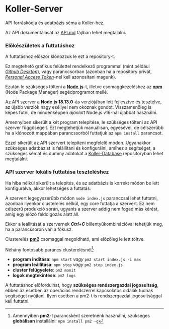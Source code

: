 # Koller-Server

<!--
[![Code Quality](https://img.shields.io/codefactor/grade/github/4E-6F-72-62-65-72-74/Koller-API-DB/master)](https://www.codefactor.io/repository/github/4E-6F-72-62-65-72-74/Koller-API-DB/)
![Technical Debt](https://img.shields.io/codeclimate/tech-debt/4E-6F-72-62-65-72-74/Koller-API-DB)
![Last Commit](https://img.shields.io/github/last-commit/4E-6F-72-62-65-72-74/Koller-API-DB)
[![Google Code Style](https://img.shields.io/badge/Code%20Style-Google-4086f4)](https://google.github.io/styleguide/jsguide.html)
-->

API forráskódja és adatbázis séma a Koller-hez.

Az API dokumentálását az [API.md](docs/API.md) fájlban lehet megtalálni.

### Előkészületek a futtatáshoz

A futtatáshoz először klónozzuk le ezt a repository-t.

Ez megtehető grafikus felülettel rendelkező programmal (mint például _[Github Desktop](https://desktop.github.com/)_), vagy paranccsorban (azonban ha a repository privát, _[Personal Access Token](https://docs.github.com/en/authentication/keeping-your-account-and-data-secure/managing-your-personal-access-tokens)_-nel kell azonosítani magunk).

Ezután le szükséges tölteni a [**Node.js**](https://nodejs.org/)-t, illetve csomaggkezeléshez az [**npm**](https://www.npmjs.com/) (Node Package Manager) segédprogramot mellé.

Az API szerver a **Node.js 18.13.0**-ás verziójában lett fejlesztve és tesztelve, az újabb verziók nagy eséllyel nem okoznak gondot. Visszamenőleg is képes futni, de mindenképpen *ajánlott* Node.js v16-nál újabbat használni.

Amennyiben sikerült a két program telepítése, le szükséges tölteni az API szerver függőségeit. Ezt megtehetjük manuálisan, egyesével, de célszerűbb ha a klónozott mappában parancssorból futtatjuk az `npm install` parancsot.

Ezzel sikerült az API szervert telepíteni megfelelő módon. Ugyanakkor szükséges adatbázist is felállítani és konfigurálni, amihez a segítséget, a szükséges sémát és dummy adatokat a [Koller-Database](https://github.com/4E-6F-72-62-65-72-74/Koller-Database) repositoryban lehet megtalálni.

### API szerver lokális futtatása teszteléshez

Ha hiba nélkül sikerült a telepítés, és az adatbázis is korrekt módon be lett konfigurálva, akkor lehetséges a futtatás.

A szervert legegyszerűbb módon `node index.js` paranccsal lehet futtatni, azonban ilyenkor clusterelés nélkül, egy core futtatja a szervert. Ez nem célszerű produkció során, ugyanis a szerver addig nem fogad más kérést, amíg egy előző feldolgozás alatt áll.

Ekkor a leállítását a szervernek _**Ctrl**+**C**_ billentyűkombinációval tehetjük meg, ha a parancssoron van a fókusz.

Clusterelés [**pm2**](https://pm2.keymetrics.io/) csomaggal megoldható, ami előzőleg le lett töltve.

Néhány fontosabb parancs clusterelésnél[^1]:

- **program indítása**: `npm start` _vagy_ `pm2 start index.js -i max`
- **program leállítása**: `npm stop` _vagy_ `pm2 stop index.js`
- **cluster felügyelete**: `pm2 monit`
- **logok megtekintése**: `pm2 logs`

[^1]: Amennyiben **pm2**-t parancsként szeretnénk használni, szükséges **globálisan** installálni: `npm install pm2 -g`

A futtatáshoz előfordulhat, hogy **szükséges rendszergazdai jogosultság**, ebben az esetben az operációs rendszerrel kapcsolatos oldalak tudnak segítséget nyújtani. Ilyen esetben a pm2-t is rendszergazdai jogosultsággal kell futtatni.
